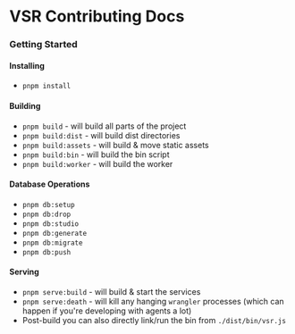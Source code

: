 # VSR Contributing Docs

### Getting Started

#### Installing

- `pnpm install`

#### Building

- `pnpm build` - will build all parts of the project
- `pnpm build:dist` - will build dist directories
- `pnpm build:assets` - will build & move static assets
- `pnpm build:bin` - will build the bin script
- `pnpm build:worker` - will build the worker

#### Database Operations

- `pnpm db:setup`
- `pnpm db:drop`
- `pnpm db:studio`
- `pnpm db:generate`
- `pnpm db:migrate`
- `pnpm db:push`

#### Serving

- `pnpm serve:build` - will build & start the services
- `pnpm serve:death` - will kill any hanging `wrangler` processes
  (which can happen if you're developing with agents a lot)
- Post-build you can also directly link/run the bin from
  `./dist/bin/vsr.js`
